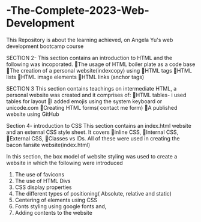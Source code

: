 # -The-Complete-2023-Web-Development
This Repository is about the learning achieved, on Angela Yu's web development bootcamp course

SECTION 2- This section contains an introduction to HTML and the following was incoporated. 🔘The usage of HTML boiler plate as a code base 🔘The creation of a personal website(indexcopy) using 🔹HTML tags 🔸HTML lists 🔹HTML image elements 🔸HTML links (anchor tags)

SECTION 3 This section contains teachings on intermediate HTML, a personal website was created and it comprises of: 🔘HTML tables- i used tables for layout 🔘I added emojis using the system keyboard or unicode.com 🔘Creating HTML forms( contact me form) 🔘A published website using GitHub

Section 4- introduction to CSS This section contains an index.html website and an external CSS style sheet. It covers 🔸inline CSS, 🔸Internal CSS, 🔸External CSS, 🔸Classes vs IDs. All of these were used in creating the bacon fansite website(index.html)

In this section, the box model of website styling was used to create a website in which the following were introduced

1. The use of favicons
2. The use of HTML Divs
3. CSS display properties
4. The different types of positioning( Absolute, relative and static)
5. Centering of elements using CSS
6. Fonts styling using google fonts and,
7. Adding contents to the website
